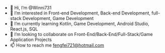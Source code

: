 - 👋 Hi, I’m @Winni731
- 👀 I’m interested in Front-end Development, Back-end Development, full-stack Development, Game Development 
- 🌱 I’m currently learning Kotlin, Game Development, Android Studio, React.js, SQL
- 💞️ I’m looking to collaborate on Front-End/Back-End/Full-Stack/Game Application Projects
- 📫 How to reach me fengfei721@hotmail.com

<!---
Winni731/Winni731 is a ✨ special ✨ repository because its `README.md` (this file) appears on your GitHub profile.
You can click the Preview link to take a look at your changes.
--->
